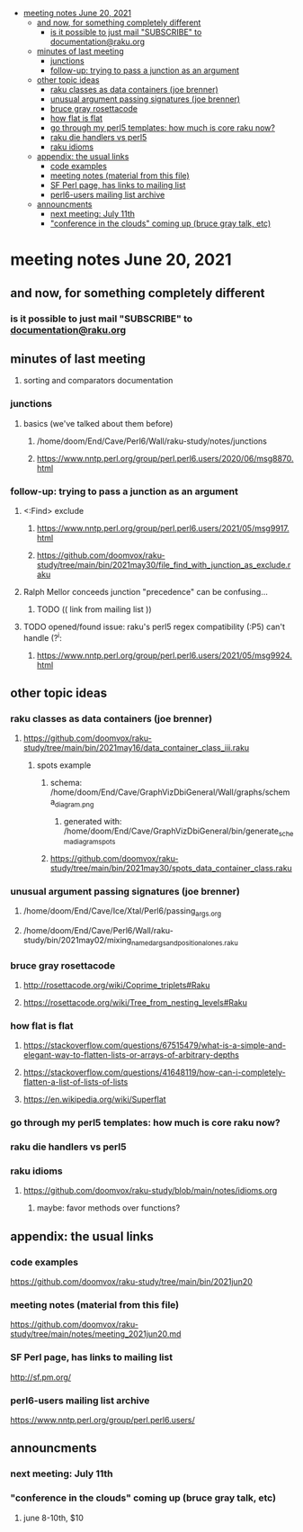 - [meeting notes June 20, 2021](#orge4c75e4)
  - [and now, for something completely different](#org056b2ff)
    - [is it possible to just mail "SUBSCRIBE" to documentation@raku.org](#orge00239c)
  - [minutes of last meeting](#orga7a4388)
    - [junctions](#org4e8814e)
    - [follow-up: trying to pass a junction as an argument](#org9b362d8)
  - [other topic ideas](#orgdaaef10)
    - [raku classes as data containers (joe brenner)](#orgb0336b8)
    - [unusual argument passing signatures (joe brenner)](#org9466870)
    - [bruce gray rosettacode](#org90c1cfe)
    - [how flat is flat](#org9a80bd7)
    - [go through my perl5 templates: how much is core raku now?](#org5ecd2de)
    - [raku die handlers vs perl5](#org5b31576)
    - [raku idioms](#org68a53b5)
  - [appendix: the usual links](#org8ef92a3)
    - [code examples](#org681df1f)
    - [meeting notes (material from this file)](#org8a7d070)
    - [SF Perl page, has links to mailing list](#orgd5cd5a7)
    - [perl6-users mailing list archive](#orgfbc504a)
  - [announcments](#org1c0318f)
    - [next meeting: July 11th](#org7167e07)
    - ["conference in the clouds" coming up (bruce gray talk, etc)](#org02c904b)


<a id="orge4c75e4"></a>

# meeting notes June 20, 2021


<a id="org056b2ff"></a>

## and now, for something completely different


<a id="orge00239c"></a>

### is it possible to just mail "SUBSCRIBE" to documentation@raku.org


<a id="orga7a4388"></a>

## minutes of last meeting

1.  sorting and comparators documentation


<a id="org4e8814e"></a>

### junctions

1.  basics (we've talked about them before)

    1.  /home/doom/End/Cave/Perl6/Wall/raku-study/notes/junctions
    
    2.  <https://www.nntp.perl.org/group/perl.perl6.users/2020/06/msg8870.html>


<a id="org9b362d8"></a>

### follow-up: trying to pass a junction as an argument

1.  <:Find> exclude

    1.  <https://www.nntp.perl.org/group/perl.perl6.users/2021/05/msg9917.html>
    
    2.  <https://github.com/doomvox/raku-study/tree/main/bin/2021may30/file_find_with_junction_as_exclude.raku>

2.  Ralph Mellor conceeds junction "precedence" can be confusing&#x2026;

    1.  TODO (( link from mailing list ))

3.  TODO opened/found issue: raku's perl5 regex compatibility (:P5) can't handle (?<sup>i</sup>:

    1.  <https://www.nntp.perl.org/group/perl.perl6.users/2021/05/msg9924.html>


<a id="orgdaaef10"></a>

## other topic ideas


<a id="orgb0336b8"></a>

### raku classes as data containers (joe brenner)

1.  <https://github.com/doomvox/raku-study/tree/main/bin/2021may16/data_container_class_iii.raku>

    1.  spots example
    
        1.  schema: /home/doom/End/Cave/GraphVizDbiGeneral/Wall/graphs/schema<sub>diagram.png</sub>
        
            1.  generated with: /home/doom/End/Cave/GraphVizDbiGeneral/bin/generate<sub>schema</sub><sub>diagram</sub><sub>spots</sub>
        
        2.  <https://github.com/doomvox/raku-study/tree/main/bin/2021may30/spots_data_container_class.raku>


<a id="org9466870"></a>

### unusual argument passing signatures (joe brenner)

1.  /home/doom/End/Cave/Ice/Xtal/Perl6/passing<sub>args.org</sub>

2.  /home/doom/End/Cave/Perl6/Wall/raku-study/bin/2021may02/mixing<sub>named</sub><sub>args</sub><sub>and</sub><sub>positional</sub><sub>ones.raku</sub>


<a id="org90c1cfe"></a>

### bruce gray rosettacode

1.  <http://rosettacode.org/wiki/Coprime_triplets#Raku>

2.  <https://rosettacode.org/wiki/Tree_from_nesting_levels#Raku>


<a id="org9a80bd7"></a>

### how flat is flat

1.  <https://stackoverflow.com/questions/67515479/what-is-a-simple-and-elegant-way-to-flatten-lists-or-arrays-of-arbitrary-depths>

2.  <https://stackoverflow.com/questions/41648119/how-can-i-completely-flatten-a-list-of-lists-of-lists>

3.  <https://en.wikipedia.org/wiki/Superflat>


<a id="org5ecd2de"></a>

### go through my perl5 templates: how much is core raku now?


<a id="org5b31576"></a>

### raku die handlers vs perl5


<a id="org68a53b5"></a>

### raku idioms

1.  <https://github.com/doomvox/raku-study/blob/main/notes/idioms.org>

    1.  maybe: favor methods over functions?


<a id="org8ef92a3"></a>

## appendix: the usual links


<a id="org681df1f"></a>

### code examples

<https://github.com/doomvox/raku-study/tree/main/bin/2021jun20>


<a id="org8a7d070"></a>

### meeting notes (material from this file)

<https://github.com/doomvox/raku-study/tree/main/notes/meeting_2021jun20.md>


<a id="orgd5cd5a7"></a>

### SF Perl page, has links to mailing list

<http://sf.pm.org/>


<a id="orgfbc504a"></a>

### perl6-users mailing list archive

<https://www.nntp.perl.org/group/perl.perl6.users/>


<a id="org1c0318f"></a>

## announcments


<a id="org7167e07"></a>

### next meeting: July 11th


<a id="org02c904b"></a>

### "conference in the clouds" coming up (bruce gray talk, etc)

1.  june 8-10th, $10
